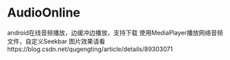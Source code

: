 # AudioOnline
android在线音频播放，边缓冲边播放，支持下载
使用MediaPlayer播放网络音频文件，自定义Seekbar
图片效果请看https://blog.csdn.net/qugengting/article/details/89303071
